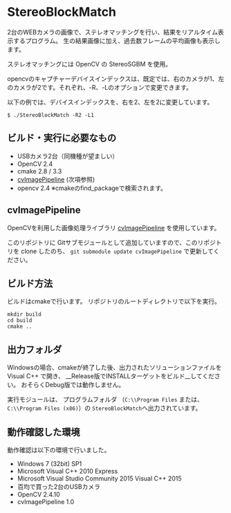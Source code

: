 # StereoBlockMatch

2台のWEBカメラの画像で、ステレオマッチングを行い、結果をリアルタイム表示するプログラム。
生の結果画像に加え、過去数フレームの平均画像も表示します。

ステレオマッチングには OpenCV の StereoSGBM を使用。

opencvのキャプチャーデバイスインデックスは、既定では、右のカメラが1、左のカメラが2です。それぞれ、-R、-Lのオプションで変更できます。

以下の例では、デバイスインデックスを、右を2、左を2に変更しています。

`$ ./StereoBlockMatch -R2 -L1`


## ビルド・実行に必要なもの

* USBカメラ2台（同機種が望ましい）
* OpenCV 2.4
* cmake 2.8 / 3.3
* [cvImagePipeline](https://github.com/takamin/cvImagePipeline) (次項参照)
* opencv 2.4 ※cmakeのfind\_packageで検索されます。

## cvImagePipeline

OpenCVを利用した画像処理ライブラリ [cvImagePipeline](https://github.com/takamin/cvImagePipeline)
を使用しています。

このリポジトリに Gitサブモジュールとして追加していますので、このリポジトリを clone したのち、
`git submodule update cvImagePipeline` で更新してください。


## ビルド方法

ビルドはcmakeで行います。
リポジトリのルートディレクトリで以下を実行。

```
mkdir build
cd build
cmake ..
```

## 出力フォルダ

Windowsの場合、cmakeが終了した後、出力されたソリューションファイルを Visual C++ で開き、
__Release版でINSTALLターゲットをビルド__してください。
おそらくDebug版では動作しません。

実行モジュールは、
プログラムフォルダ
（`C:\\Program Files` または、
`C:\\Program Files (x86)`）の
`StereoBlockMatch`へ出力されています。

## 動作確認した環境

動作確認は以下の環境で行いました。

* Windows 7 (32bit) SP1
* Microsoft Visual C++ 2010 Express
* Microsoft Visual Studio Community 2015 Visual C++ 2015
* 百均で買った2台のUSBカメラ
* OpenCV 2.4.10
* cvImagePipeline 1.0

